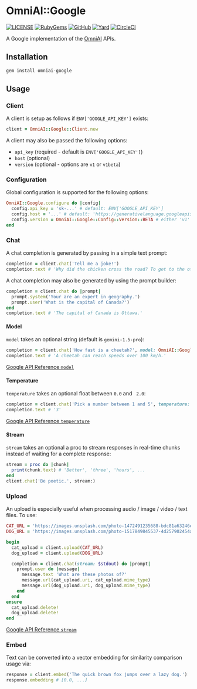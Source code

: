 # OmniAI::Google

[![LICENSE](https://img.shields.io/badge/license-MIT-blue.svg)](https://github.com/ksylvest/omniai-google/blob/main/LICENSE)
[![RubyGems](https://img.shields.io/gem/v/omniai-google)](https://rubygems.org/gems/omniai-google)
[![GitHub](https://img.shields.io/badge/github-repo-blue.svg)](https://github.com/ksylvest/omniai-google)
[![Yard](https://img.shields.io/badge/docs-site-blue.svg)](https://omniai-google.ksylvest.com)
[![CircleCI](https://img.shields.io/circleci/build/github/ksylvest/omniai-google)](https://circleci.com/gh/ksylvest/omniai-google)

A Google implementation of the [OmniAI](https://github.com/ksylvest/omniai) APIs.

## Installation

```sh
gem install omniai-google
```

## Usage

### Client

A client is setup as follows if `ENV['GOOGLE_API_KEY']` exists:

```ruby
client = OmniAI::Google::Client.new
```

A client may also be passed the following options:

- `api_key` (required - default is `ENV['GOOGLE_API_KEY']`)
- `host` (optional)
- `version` (optional - options are `v1` or `v1beta`)

### Configuration

Global configuration is supported for the following options:

```ruby
OmniAI::Google.configure do |config|
  config.api_key = 'sk-...' # default: ENV['GOOGLE_API_KEY']
  config.host = '...' # default: 'https://generativelanguage.googleapis.com'
  config.version = OmniAI::Google::Config::Version::BETA # either 'v1' or 'v1beta'
end
```

### Chat

A chat completion is generated by passing in a simple text prompt:

```ruby
completion = client.chat('Tell me a joke!')
completion.text # 'Why did the chicken cross the road? To get to the other side.'
```

A chat completion may also be generated by using the prompt builder:

```ruby
completion = client.chat do |prompt|
  prompt.system('Your are an expert in geography.')
  prompt.user('What is the capital of Canada?')
end
completion.text # 'The capital of Canada is Ottawa.'
```

#### Model

`model` takes an optional string (default is `gemini-1.5-pro`):

```ruby
completion = client.chat('How fast is a cheetah?', model: OmniAI::Google::Chat::Model::GEMINI_FLASH)
completion.text # 'A cheetah can reach speeds over 100 km/h.'
```

[Google API Reference `model`](https://cloud.google.com/vertex-ai/generative-ai/docs/learn/model-versioning#gemini-model-versions)

#### Temperature

`temperature` takes an optional float between `0.0` and ` 2.0`:

```ruby
completion = client.chat('Pick a number between 1 and 5', temperature: 2.0)
completion.text # '3'
```

[Google API Reference `temperature`](https://ai.google.dev/api/rest/v1/GenerationConfig)

#### Stream

`stream` takes an optional a proc to stream responses in real-time chunks instead of waiting for a complete response:

```ruby
stream = proc do |chunk|
  print(chunk.text) # 'Better', 'three', 'hours', ...
end
client.chat('Be poetic.', stream:)
```

### Upload

An upload is especially useful when processing audio / image / video / text files. To use:

```ruby
CAT_URL = 'https://images.unsplash.com/photo-1472491235688-bdc81a63246e?fm=jpg'
DOG_URL = 'https://images.unsplash.com/photo-1517849845537-4d257902454a?fm=jpg'

begin
  cat_upload = client.upload(CAT_URL)
  dog_upload = client.upload(DOG_URL)

  completion = client.chat(stream: $stdout) do |prompt|
    prompt.user do |message|
      message.text 'What are these photos of?'
      message.url(cat_upload.uri, cat_upload.mime_type)
      message.url(dog_upload.uri, dog_upload.mime_type)
    end
  end
ensure
  cat_upload.delete!
  dog_upload.delete!
end
```

[Google API Reference `stream`](https://ai.google.dev/gemini-api/docs/api-overview#stream)

### Embed

Text can be converted into a vector embedding for similarity comparison usage via:

```ruby
response = client.embed('The quick brown fox jumps over a lazy dog.')
response.embedding # [0.0, ...]
```

